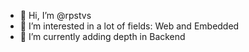 - 👋 Hi, I’m @rpstvs
- 👀 I’m interested in a lot of fields: Web and Embedded
- 🌱 I’m currently adding depth in Backend


<!---
rpstvs/rpstvs is a ✨ special ✨ repository because its `README.md` (this file) appears on your GitHub profile.
You can click the Preview link to take a look at your changes.
--->
